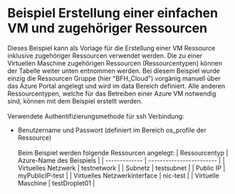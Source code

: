 # Beispiel Erstellung einer einfachen VM und zugehöriger Ressourcen
Dieses Beispiel kann als Vorlage für die Erstellung einer VM Ressource inklusive zugehöriger Ressourcen verwendet werden. Die zu einer Virtuellen Maschine zugehörigen Ressourcen (Ressourcentypen) können der Tabelle weiter unten entnommen werden. Bei diesem Beispiel wurde einzig die Ressourcen Gruppe (hier "BFH_Cloud") vorgänig manuell über das Azure Portal angelegt und wird im data Bereich definiert. Alle anderen Ressourcentypen, welche für das Betreiben einer Azure VM notwendig sind, können mit dem Beispiel erstellt werden.
<br /><br />
Verwendete Authentifizierungsmethode für ssh Verbindung:
- Benutzername und Passwort
(definiert im Bereich os_profile der Ressource)
<br /><br />
Beim Beispiel werden folgende Ressourcen angelegt:
| Ressourcentyp | Azure-Name des Beispiels |
| ------------- | ------------------------ |
| Virtuelles Netzwerk | testnetwork |
| Subnetz | testsubnet |
| Public IP | myPublicIP-test |
| Virtuelles Netzwerkinterface | nic-test |
| Virtuelle Maschine | testDroplet01 |